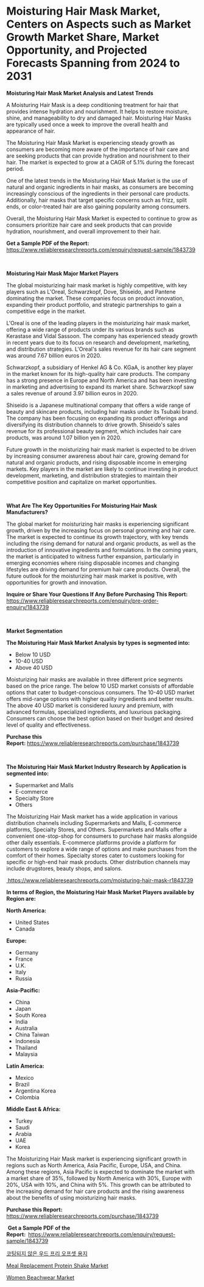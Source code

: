<p><h1>Moisturing Hair Mask Market, Centers on Aspects such as Market Growth Market Share, Market Opportunity, and Projected Forecasts Spanning from 2024 to 2031</h1></p><p><strong>Moisturing Hair Mask Market Analysis and Latest Trends</strong></p>
<p><p>A Moisturing Hair Mask is a deep conditioning treatment for hair that provides intense hydration and nourishment. It helps to restore moisture, shine, and manageability to dry and damaged hair. Moisturing Hair Masks are typically used once a week to improve the overall health and appearance of hair.</p><p>The Moisturing Hair Mask Market is experiencing steady growth as consumers are becoming more aware of the importance of hair care and are seeking products that can provide hydration and nourishment to their hair. The market is expected to grow at a CAGR of 5.1% during the forecast period. </p><p>One of the latest trends in the Moisturing Hair Mask Market is the use of natural and organic ingredients in hair masks, as consumers are becoming increasingly conscious of the ingredients in their personal care products. Additionally, hair masks that target specific concerns such as frizz, split ends, or color-treated hair are also gaining popularity among consumers.</p><p>Overall, the Moisturing Hair Mask Market is expected to continue to grow as consumers prioritize hair care and seek products that can provide hydration, nourishment, and overall improvement to their hair.</p></p>
<p><strong>Get a Sample PDF of the Report:&nbsp;</strong> <a href="https://www.reliableresearchreports.com/enquiry/request-sample/1843739">https://www.reliableresearchreports.com/enquiry/request-sample/1843739</a></p>
<p>&nbsp;</p>
<p><strong>Moisturing Hair Mask Major Market Players</strong></p>
<p><p>The global moisturizing hair mask market is highly competitive, with key players such as L'Oreal, Schwarzkopf, Dove, Shiseido, and Pantene dominating the market. These companies focus on product innovation, expanding their product portfolio, and strategic partnerships to gain a competitive edge in the market. </p><p>L'Oreal is one of the leading players in the moisturizing hair mask market, offering a wide range of products under its various brands such as Kerastase and Vidal Sassoon. The company has experienced steady growth in recent years due to its focus on research and development, marketing, and distribution strategies. L'Oreal's sales revenue for its hair care segment was around 7.67 billion euros in 2020.</p><p>Schwarzkopf, a subsidiary of Henkel AG & Co. KGaA, is another key player in the market known for its high-quality hair care products. The company has a strong presence in Europe and North America and has been investing in marketing and advertising to expand its market share. Schwarzkopf saw a sales revenue of around 3.97 billion euros in 2020.</p><p>Shiseido is a Japanese multinational company that offers a wide range of beauty and skincare products, including hair masks under its Tsubaki brand. The company has been focusing on expanding its product offerings and diversifying its distribution channels to drive growth. Shiseido's sales revenue for its professional beauty segment, which includes hair care products, was around 1.07 billion yen in 2020.</p><p>Future growth in the moisturizing hair mask market is expected to be driven by increasing consumer awareness about hair care, growing demand for natural and organic products, and rising disposable income in emerging markets. Key players in the market are likely to continue investing in product development, marketing, and distribution strategies to maintain their competitive position and capitalize on market opportunities.</p></p>
<p>&nbsp;</p>
<p><strong>What Are The Key Opportunities For Moisturing Hair Mask Manufacturers?</strong></p>
<p><p>The global market for moisturizing hair masks is experiencing significant growth, driven by the increasing focus on personal grooming and hair care. The market is expected to continue its growth trajectory, with key trends including the rising demand for natural and organic products, as well as the introduction of innovative ingredients and formulations. In the coming years, the market is anticipated to witness further expansion, particularly in emerging economies where rising disposable incomes and changing lifestyles are driving demand for premium hair care products. Overall, the future outlook for the moisturizing hair mask market is positive, with opportunities for growth and innovation.</p></p>
<p><strong>Inquire or Share Your Questions If Any Before Purchasing This Report:</strong> <a href="https://www.reliableresearchreports.com/enquiry/pre-order-enquiry/1843739">https://www.reliableresearchreports.com/enquiry/pre-order-enquiry/1843739</a></p>
<p>&nbsp;</p>
<p><strong>Market Segmentation</strong></p>
<p><strong>The Moisturing Hair Mask Market Analysis by types is segmented into:</strong></p>
<p><ul><li>Below 10 USD</li><li>10-40 USD</li><li>Above 40 USD</li></ul></p>
<p><p>Moisturizing hair masks are available in three different price segments based on the price range. The below 10 USD market consists of affordable options that cater to budget-conscious consumers. The 10-40 USD market offers mid-range options with higher quality ingredients and better results. The above 40 USD market is considered luxury and premium, with advanced formulas, specialized ingredients, and luxurious packaging. Consumers can choose the best option based on their budget and desired level of quality and effectiveness.</p></p>
<p><strong>Purchase this Report:&nbsp;</strong><a href="https://www.reliableresearchreports.com/purchase/1843739">https://www.reliableresearchreports.com/purchase/1843739</a></p>
<p>&nbsp;</p>
<p><strong>The Moisturing Hair Mask Market Industry Research by Application is segmented into:</strong></p>
<p><ul><li>Supermarket and Malls</li><li>E-commerce</li><li>Specialty Store</li><li>Others</li></ul></p>
<p><p>The Moisturizing Hair Mask market has a wide application in various distribution channels including Supermarkets and Malls, E-commerce platforms, Specialty Stores, and Others. Supermarkets and Malls offer a convenient one-stop-shop for consumers to purchase hair masks alongside other daily essentials. E-commerce platforms provide a platform for customers to explore a wide range of options and make purchases from the comfort of their homes. Specialty stores cater to customers looking for specific or high-end hair mask products. Other distribution channels may include drugstores, beauty shops, and salons.</p></p>
<p><a href="https://www.reliableresearchreports.com/moisturing-hair-mask-r1843739">&nbsp;https://www.reliableresearchreports.com/moisturing-hair-mask-r1843739</a></p>
<p><strong>In terms of Region, the Moisturing Hair Mask Market Players available by Region are:</strong></p>
<p>
    <p> <strong> North America: </strong>
        <ul>
            <li>United States</li>
            <li>Canada</li>
        </ul>
        </p> 
    <p> <strong> Europe: </strong>
        <ul>
            <li>Germany</li>
            <li>France</li>
            <li>U.K.</li>
            <li>Italy</li>
            <li>Russia</li>
        </ul>
        </p> 
    <p> <strong> Asia-Pacific: </strong>
        <ul>
            <li>China</li>
            <li>Japan</li>
            <li>South Korea</li>
            <li>India</li>
            <li>Australia</li>
            <li>China Taiwan</li>
            <li>Indonesia</li>
            <li>Thailand</li>
            <li>Malaysia</li>
        </ul>
        </p> 
    <p> <strong> Latin America: </strong>
        <ul>
            <li>Mexico</li>
            <li>Brazil</li>
            <li>Argentina Korea</li>
            <li>Colombia</li>
        </ul>
        </p> 
    <p> <strong> Middle East & Africa: </strong>
        <ul>
            <li>Turkey</li>
            <li>Saudi</li>
            <li>Arabia</li>
            <li>UAE</li>
            <li>Korea</li>
        </ul>
    </p>
    </p>
<p><p>The Moisturizing Hair Mask market is experiencing significant growth in regions such as North America, Asia Pacific, Europe, USA, and China. Among these regions, Asia Pacific is expected to dominate the market with a market share of 35%, followed by North America with 30%, Europe with 20%, USA with 10%, and China with 5%. This growth can be attributed to the increasing demand for hair care products and the rising awareness about the benefits of using moisturizing hair masks.</p></p>
<p><strong>Purchase this Report: </strong><a href="https://www.reliableresearchreports.com/purchase/1843739">https://www.reliableresearchreports.com/purchase/1843739</a></p>
<p>&nbsp;<strong>Get a Sample PDF of the Report:&nbsp;&nbsp;</strong><a href="https://www.reliableresearchreports.com/enquiry/request-sample/1843739">https://www.reliableresearchreports.com/enquiry/request-sample/1843739</a></p>
<p><strong></strong></p>
<p><p><a href="https://github.com/vdhdwjyp90142/Market-Research-Report-List-2/blob/main/8418100153813.md">코팅되지 않은 우드 프리 오프셋 용지</a></p><p><a href="https://github.com/ChiragRP21/Market-Research-Report-List-5/blob/main/meal-replacement-protein-shake-market.md">Meal Replacement Protein Shake Market</a></p><p><a href="https://github.com/cecuraprangm/Market-Research-Report-List-3/blob/main/women-beachwear-market.md">Women Beachwear Market</a></p></p>